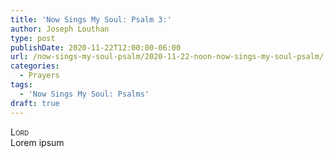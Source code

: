 ```yaml
---
title: 'Now Sings My Soul: Psalm 3:'
author: Joseph Louthan
type: post
publishDate: 2020-11-22T12:00:00-06:00
url: /now-sings-my-soul-psalm/2020-11-22-noon-now-sings-my-soul-psalm/
categories:
  - Prayers
tags:
  - 'Now Sings My Soul: Psalms'
draft: true
---
```


</pre>
<div style="font-variant: small-caps;">Lord</div>
Lorem ipsum
</pre>
